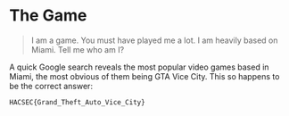 # The Game
> I am a game.
You must have played me a lot.
I am heavily based on Miami.
Tell me who am I?

A quick Google search reveals the most popular video games based in Miami, the most obvious of them being GTA Vice City. This so happens to be the correct answer:

`HACSEC{Grand_Theft_Auto_Vice_City}`
